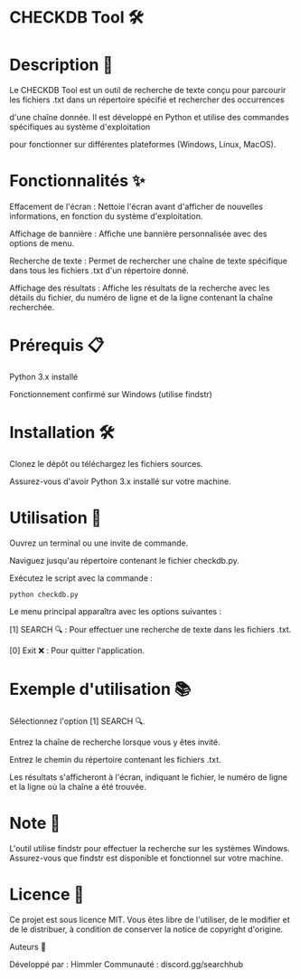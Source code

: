 # CHECKDB Tool 🛠️

# Description 📄
Le CHECKDB Tool est un outil de recherche de texte conçu pour parcourir les fichiers .txt dans un répertoire spécifié et rechercher des occurrences

d'une chaîne donnée. Il est développé en Python et utilise des commandes spécifiques au système d'exploitation

pour fonctionner sur différentes plateformes (Windows, Linux, MacOS).

# Fonctionnalités ✨
Effacement de l'écran : Nettoie l'écran avant d'afficher de nouvelles informations, en fonction du système d'exploitation.

Affichage de bannière : Affiche une bannière personnalisée avec des options de menu.

Recherche de texte : Permet de rechercher une chaîne de texte spécifique dans tous les fichiers .txt d'un répertoire donné.

Affichage des résultats : Affiche les résultats de la recherche avec les détails du fichier, du numéro de ligne et de la ligne contenant la chaîne recherchée.

# Prérequis 📋

Python 3.x installé

Fonctionnement confirmé sur Windows (utilise findstr)

# Installation 🛠️

Clonez le dépôt ou téléchargez les fichiers sources.

Assurez-vous d'avoir Python 3.x installé sur votre machine.

# Utilisation 🚀
Ouvrez un terminal ou une invite de commande.

Naviguez jusqu'au répertoire contenant le fichier checkdb.py.

Exécutez le script avec la commande :
```
python checkdb.py
```
Le menu principal apparaîtra avec les options suivantes :

[1] SEARCH 🔍 : Pour effectuer une recherche de texte dans les fichiers .txt.

[0] Exit ❌ : Pour quitter l'application.
# Exemple d'utilisation 📚

Sélectionnez l'option [1] SEARCH 🔍.

Entrez la chaîne de recherche lorsque vous y êtes invité.

Entrez le chemin du répertoire contenant les fichiers .txt.

Les résultats s'afficheront à l'écran, indiquant le fichier, le numéro de ligne et la ligne où la chaîne a été trouvée.

# Note 📝

L'outil utilise findstr pour effectuer la recherche sur les systèmes Windows. Assurez-vous que findstr est disponible et fonctionnel sur votre machine.

# Licence 📝

Ce projet est sous licence MIT. Vous êtes libre de l'utiliser, de le modifier et de le distribuer, à condition de conserver la notice de copyright d'origine.

Auteurs 👥

Développé par : Himmler
Communauté : discord.gg/searchhub
